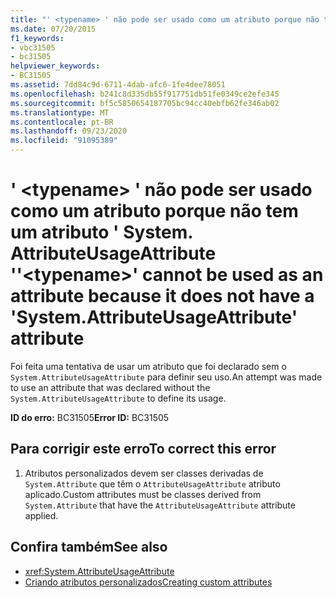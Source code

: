 ```yaml
---
title: "' <typename> ' não pode ser usado como um atributo porque não tem um atributo ' System. AttributeUsageAttribute '"
ms.date: 07/20/2015
f1_keywords:
- vbc31505
- bc31505
helpviewer_keywords:
- BC31505
ms.assetid: 7dd84c9d-6711-4dab-afc6-1fe4dee78051
ms.openlocfilehash: b241c8d335db55f917751db51fe0349ce2efe345
ms.sourcegitcommit: bf5c5850654187705bc94cc40ebfb62fe346ab02
ms.translationtype: MT
ms.contentlocale: pt-BR
ms.lasthandoff: 09/23/2020
ms.locfileid: "91095389"
---
```

# <a name="typename-cannot-be-used-as-an-attribute-because-it-does-not-have-a-systemattributeusageattribute-attribute"></a><span data-ttu-id="7655e-102">' \<typename> ' não pode ser usado como um atributo porque não tem um atributo ' System. AttributeUsageAttribute '</span><span class="sxs-lookup"><span data-stu-id="7655e-102">'\<typename>' cannot be used as an attribute because it does not have a 'System.AttributeUsageAttribute' attribute</span></span>

<span data-ttu-id="7655e-103">Foi feita uma tentativa de usar um atributo que foi declarado sem o `System.AttributeUsageAttribute` para definir seu uso.</span><span class="sxs-lookup"><span data-stu-id="7655e-103">An attempt was made to use an attribute that was declared without the `System.AttributeUsageAttribute` to define its usage.</span></span>  
  
 <span data-ttu-id="7655e-104">**ID do erro:** BC31505</span><span class="sxs-lookup"><span data-stu-id="7655e-104">**Error ID:** BC31505</span></span>  
  
## <a name="to-correct-this-error"></a><span data-ttu-id="7655e-105">Para corrigir este erro</span><span class="sxs-lookup"><span data-stu-id="7655e-105">To correct this error</span></span>  
  
1. <span data-ttu-id="7655e-106">Atributos personalizados devem ser classes derivadas de `System.Attribute` que têm o `AttributeUsageAttribute` atributo aplicado.</span><span class="sxs-lookup"><span data-stu-id="7655e-106">Custom attributes must be classes derived from `System.Attribute` that have the `AttributeUsageAttribute` attribute applied.</span></span>  
  
## <a name="see-also"></a><span data-ttu-id="7655e-107">Confira também</span><span class="sxs-lookup"><span data-stu-id="7655e-107">See also</span></span>

- <xref:System.AttributeUsageAttribute>
- [<span data-ttu-id="7655e-108">Criando atributos personalizados</span><span class="sxs-lookup"><span data-stu-id="7655e-108">Creating custom attributes</span></span>](../programming-guide/concepts/attributes/creating-custom-attributes.md)
